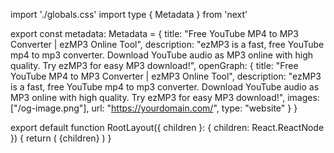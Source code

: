 import './globals.css'
import type { Metadata } from 'next'

export const metadata: Metadata = {
  title: "Free YouTube MP4 to MP3 Converter | ezMP3 Online Tool",
  description: "ezMP3 is a fast, free YouTube mp4 to mp3 converter. Download YouTube audio as MP3 online with high quality. Try ezMP3 for easy MP3 download!",
  openGraph: {
    title: "Free YouTube MP4 to MP3 Converter | ezMP3 Online Tool",
    description: "ezMP3 is a fast, free YouTube mp4 to mp3 converter. Download YouTube audio as MP3 online with high quality. Try ezMP3 for easy MP3 download!",
    images: ["/og-image.png"],
    url: "https://yourdomain.com/",
    type: "website"
  }
}

export default function RootLayout({ children }: { children: React.ReactNode }) {
  return (
    <html lang="en">
      <body className="bg-white text-gray-900">{children}</body>
    </html>
  )
}